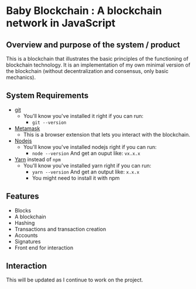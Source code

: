 # Baby Blockchain : A blockchain network in JavaScript
## Overview and purpose of the system / product
This is a blockchain that illustrates the basic principles of the functioning of blockchain technology. 
It is an implementation of my own minimal version of the blockchain (without decentralization and consensus, only basic mechanics).
## System Requirements

- [git](https://git-scm.com/book/en/v2/Getting-Started-Installing-Git)
  - You'll know you've installed it right if you can run:
    - `git --version`
- [Metamask](https://metamask.io/)
  - This is a browser extension that lets you interact with the blockchain.
- [Nodejs](https://nodejs.org/en/)
  - You'll know you've installed nodejs right if you can run:
    - `node --version` And get an ouput like: `vx.x.x`
- [Yarn](https://classic.yarnpkg.com/lang/en/docs/install/) instead of `npm`
  - You'll know you've installed yarn right if you can run:
    - `yarn --version` And get an output like: `x.x.x`
    - You might need to install it with npm

## Features
 - Blocks
 - A blockchain 
 - Hashing
 - Transactions and transaction creation
 - Accounts
 - Signatures
 - Front end for interaction

 ## Interaction
 This will be updated as I continue to work on the project. 



